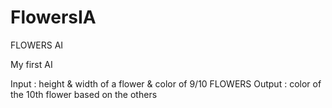 # FlowersIA

FLOWERS AI

My first AI


Input : height & width of a flower & color of 9/10 FLOWERS
Output : color of the 10th flower based on the others
